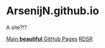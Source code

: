 # ArsenijN.github.io
A site?!?

[Main **beautiful** GitHub Pages](/arsenius_gen.github.io)
[RDSR](/RDSR)

